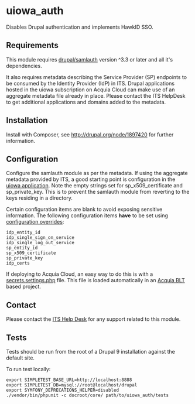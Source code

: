 # uiowa_auth
Disables Drupal authentication and implements HawkID SSO.

## Requirements
This module requires [drupal/samlauth](https://www.drupal.org/project/samlauth) version ^3.3 or later and all it's dependencies.

It also requires metadata describing the Service Provider (SP) endpoints to be consumed by the Identity Provider (IdP) in ITS. Drupal applications hosted in the uiowa subscription on Acquia Cloud can make use of an aggregate metadata file already in place. Please contact the ITS HelpDesk to get additional applications and domains added to the metadata.

## Installation
Install with Composer, see http://drupal.org/node/1897420 for further information.

## Configuration
Configure the samlauth module as per the metadata. If using the aggregate metadata provided by ITS, a good starting point is configuration in the [uiowa application](https://github.com/uiowa/uiowa/blob/master/docroot/profiles/custom/sitenow/config/sync/samlauth.authentication.yml). Note the empty strings set for sp_x509_certificate and sp_private_key. This is to prevent the samlauth module from reverting to the keys residing in a directory.

Certain configuration items are blank to avoid exposing sensitive information. The following configuration items **have** to be set using [configuration overrides](https://www.drupal.org/docs/8/api/configuration-api/configuration-override-system):
```
idp_entity_id
idp_single_sign_on_service
idp_single_log_out_service
sp_entity_id
sp_x509_certificate
sp_private_key
idp_certs
```
If deploying to Acquia Cloud, an easy way to do this is with a [secrets.settings.php](https://docs.acquia.com/resource/secrets/) file. This file is loaded automatically in an [Acquia BLT](https://docs.acquia.com/blt/) based project.

## Contact
Please contact the [ITS Help Desk](https://its.uiowa.edu/contact) for any support related to this module.

## Tests
Tests should be run from the root of a Drupal 9 installation against the
default site.

To run test locally:
```
export SIMPLETEST_BASE_URL=http://localhost:8888
export SIMPLETEST_DB=mysql://root@localhost/drupal
export SYMFONY_DEPRECATIONS_HELPER=disabled
./vendor/bin/phpunit -c docroot/core/ path/to/uiowa_auth/tests
```
